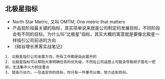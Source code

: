 <!-- 
title: 北极星指标
from: work
create: 2021-09-16
tags: term,work
-->

## 北极星指标 
- North Star Metric, 又叫 OMTM, One metric that matters
- 产品现阶段最关键的指标，其实简单说来就是公司制定的发展目标，不同阶段会有不同的目标。为什么叫“北极星”指标，其实大概的寓意就是要像北极星一样指引公司前进的方向
- 《硅谷增长黑客实战笔记》
```
1. 北极星指引公司发展方向，所有工作都是由此展开的
2. 北极星指标可以帮助大家明确任务的优先级，不然在公司运营上可能会导致胡子眉毛一把抓，无法集中火力抓住重点
3. 提高行动力，一旦选定你的目标，你只有一件事可以做，努力达到目标。
```

